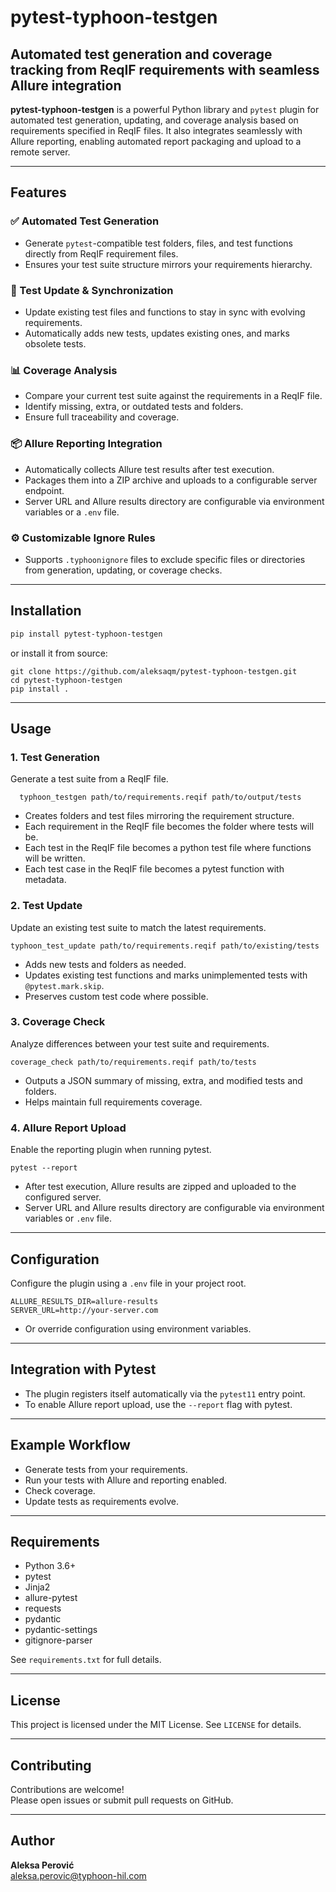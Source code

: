 # pytest-typhoon-testgen

## Automated test generation and coverage tracking from ReqIF requirements with seamless Allure integration

**pytest-typhoon-testgen** is a powerful Python library and `pytest` plugin for automated test generation, updating, and coverage analysis based on requirements specified in ReqIF files. It also integrates seamlessly with Allure reporting, enabling automated report packaging and upload to a remote server.

---

## Features

### ✅ Automated Test Generation

- Generate `pytest`-compatible test folders, files, and test functions directly from ReqIF requirement files.
- Ensures your test suite structure mirrors your requirements hierarchy.

### 🔁 Test Update & Synchronization

- Update existing test files and functions to stay in sync with evolving requirements.
- Automatically adds new tests, updates existing ones, and marks obsolete tests.

### 📊 Coverage Analysis

- Compare your current test suite against the requirements in a ReqIF file.
- Identify missing, extra, or outdated tests and folders.
- Ensure full traceability and coverage.

### 📦 Allure Reporting Integration

- Automatically collects Allure test results after test execution.
- Packages them into a ZIP archive and uploads to a configurable server endpoint.
- Server URL and Allure results directory are configurable via environment variables or a `.env` file.

### ⚙️ Customizable Ignore Rules

- Supports `.typhoonignore` files to exclude specific files or directories from generation, updating, or coverage checks.

---

## Installation
```sh
pip install pytest-typhoon-testgen
```
or install it from source:
```
git clone https://github.com/aleksaqm/pytest-typhoon-testgen.git
cd pytest-typhoon-testgen
pip install .
```
---

## Usage

### 1. Test Generation

Generate a test suite from a ReqIF file.
```
  typhoon_testgen path/to/requirements.reqif path/to/output/tests
```
- Creates folders and test files mirroring the requirement structure.
- Each requirement in the ReqIF file becomes the folder where tests will be.
- Each test in the ReqIF file becomes a python test file where functions will be written.
- Each test case in the ReqIF file becomes a pytest function with metadata.

### 2. Test Update

Update an existing test suite to match the latest requirements.
```
typhoon_test_update path/to/requirements.reqif path/to/existing/tests
```
- Adds new tests and folders as needed.
- Updates existing test functions and marks unimplemented tests with `@pytest.mark.skip`.
- Preserves custom test code where possible.

### 3. Coverage Check

Analyze differences between your test suite and requirements.
```
coverage_check path/to/requirements.reqif path/to/tests
```
- Outputs a JSON summary of missing, extra, and modified tests and folders.
- Helps maintain full requirements coverage.

### 4. Allure Report Upload

Enable the reporting plugin when running pytest.
```
pytest --report
```
- After test execution, Allure results are zipped and uploaded to the configured server.
- Server URL and Allure results directory are configurable via environment variables or ``.env`` file.


---

## Configuration

Configure the plugin using a `.env` file in your project root.
```
ALLURE_RESULTS_DIR=allure-results
SERVER_URL=http://your-server.com
```
- Or override configuration using environment variables.

---

## Integration with Pytest

- The plugin registers itself automatically via the `pytest11` entry point.
- To enable Allure report upload, use the `--report` flag with pytest.

---

## Example Workflow

- Generate tests from your requirements.
- Run your tests with Allure and reporting enabled.
- Check coverage.
- Update tests as requirements evolve.

---

## Requirements

- Python 3.6+
- pytest
- Jinja2
- allure-pytest
- requests
- pydantic
- pydantic-settings
- gitignore-parser

See `requirements.txt` for full details.

---

## License

This project is licensed under the MIT License. See `LICENSE` for details.

---

## Contributing

Contributions are welcome!  
Please open issues or submit pull requests on GitHub.

---

## Author

**Aleksa Perović**  
aleksa.perovic@typhoon-hil.com
